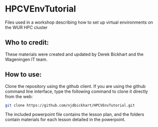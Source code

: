 # HPCVEnvTutorial
Files used in a workshop describing how to set up virtual environments on the WUR HPC cluster

## Who to credit:

These materials were created and updated by Derek Bickhart and the Wageningen IT team. 

## How to use:

Clone the repository using the github client. If you are using the github command line interface, type the following command to clone it directly from the web:

```bash
git clone https://github.com/njdbickhart/HPCVEnvTutorial.git
```

The included powerpoint file contains the lesson plan, and the folders contain materials for each lesson detailed in the powerpoint.